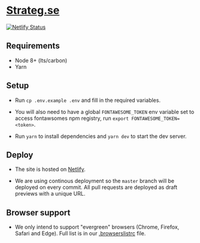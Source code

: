 # [Strateg.se](https://strateg.se)

[![Netlify Status](https://api.netlify.com/api/v1/badges/35441f05-a098-44a2-9f68-eec71d4a0d89/deploy-status)](https://app.netlify.com/sites/strateg/deploys)

## Requirements

- Node 8+ (lts/carbon)
- Yarn

## Setup

- Run `cp .env.example .env` and fill in the required variables.

- You will also need to have a global `FONTAWESOME_TOKEN` env variable set to access fontawsomes npm registry, run `export FONTAWESOME_TOKEN=<token>`.

- Run `yarn` to install dependencies and `yarn dev` to start the dev server.

## Deploy

- The site is hosted on [Netlify](https://netlify.com).

- We are using continous deployment so the `master` branch will be deployed on every commit. All pull requests are deployed as draft previews with a unique URL.

## Browser support

- We only intend to support "evergreen" browsers (Chrome, Firefox, Safari and Edge). Full list is in our [.browserslistrc](.browserslistrc) file.
